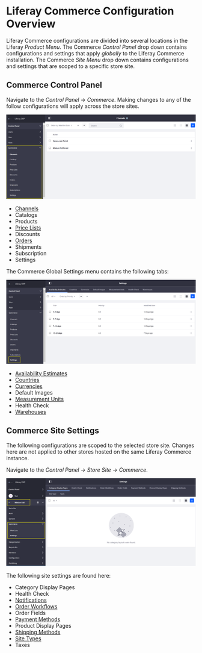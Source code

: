 # Liferay Commerce Configuration Overview

Liferay Commerce configurations are divided into several locations in the Liferay _Product Menu_. The Commerce _Control Panel_ drop down contains configurations and settings that apply _globally_ to the Liferay Commerce installation. The Commerce _Site Menu_ drop down contains configurations and settings that are scoped to a specific store site.

## Commerce Control Panel

Navigate to the _Control Panel_ → _Commerce_. Making changes to any of the follow configurations will apply across the store sites.

![Global Commerce Settings](./images/01.png)

* [Channels](../catalog/managing-channels.md)
* Catalogs
* Products
* [Price Lists](../../catalog/managing-price/price-lists/creating-a-price-list/README.md)
* Discounts
* [Orders](../../sales/order-management/orders-menu/README.md)
* Shipments
* Subscription
* Settings

The Commerce Global Settings menu contains the following tabs:

![Commerce Global Settings Tab](./images/02.png)

* [Availability Estimates](../../catalog/managing-inventory/availability-estimates/README.md)
* [Countries](../country-options/README.md)
* [Currencies](../currencies/README.md)
* Default Images
* [Measurement Units](../../sales/shipping/measurement-units/README.md)
* Health Check
* [Warehouses](../../catalog/managing-inventory/warehouse-reference-guide/README.md)

## Commerce Site Settings

The following configurations are scoped to the selected store site. Changes here are not applied to other stores hosted on the same Liferay Commerce instance.

Navigate to the _Control Panel_ → _Store Site_ → _Commerce_.

![Minium Full Site Settings](./images/03.png)

The following site settings are found here:

* Category Display Pages
* Health Check
* [Notifications](../../marketing/email-notifications/automating-store-emails-by-using-notification-templates/README.md)
* [Order Workflows](../../sales/order-management/order-workflows/README.md)
* Order Fields
* [Payment Methods](../payments/README.md)
* Product Display Pages
* [Shipping Methods](../../sales/shipping/README.md)
* [Site Types](../site-management-basics/sites-and-site-types/README.md)
* Taxes

